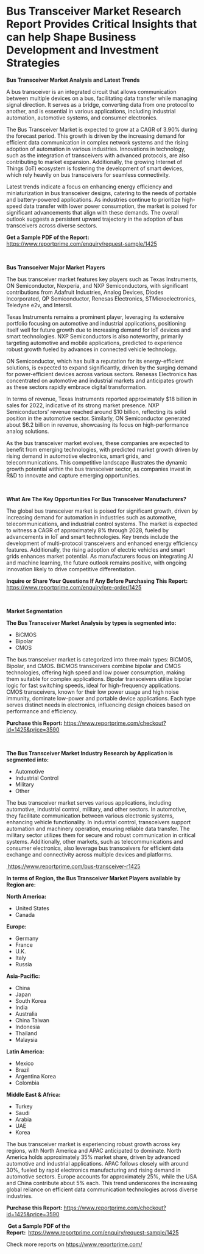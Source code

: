 <p><h1>Bus Transceiver Market Research Report Provides Critical Insights that can help Shape Business Development and Investment Strategies</h1></p><p><strong>Bus Transceiver Market Analysis and Latest Trends</strong></p>
<p><p>A bus transceiver is an integrated circuit that allows communication between multiple devices on a bus, facilitating data transfer while managing signal direction. It serves as a bridge, converting data from one protocol to another, and is essential in various applications, including industrial automation, automotive systems, and consumer electronics.</p><p>The Bus Transceiver Market is expected to grow at a CAGR of 3.90% during the forecast period. This growth is driven by the increasing demand for efficient data communication in complex network systems and the rising adoption of automation in various industries. Innovations in technology, such as the integration of transceivers with advanced protocols, are also contributing to market expansion. Additionally, the growing Internet of Things (IoT) ecosystem is fostering the development of smart devices, which rely heavily on bus transceivers for seamless connectivity.</p><p>Latest trends indicate a focus on enhancing energy efficiency and miniaturization in bus transceiver designs, catering to the needs of portable and battery-powered applications. As industries continue to prioritize high-speed data transfer with lower power consumption, the market is poised for significant advancements that align with these demands. The overall outlook suggests a persistent upward trajectory in the adoption of bus transceivers across diverse sectors.</p></p>
<p><strong>Get a Sample PDF of the Report:&nbsp;</strong> <a href="https://www.reportprime.com/enquiry/request-sample/1425?utm_campaign=2750&utm_medium=2&utm_source=Github&utm_content=ia&utm_term=18032025&utm_id=bus-transceiver">https://www.reportprime.com/enquiry/request-sample/1425</a></p>
<p>&nbsp;</p>
<p><strong>Bus Transceiver Major Market Players</strong></p>
<p><p>The bus transceiver market features key players such as Texas Instruments, ON Semiconductor, Nexperia, and NXP Semiconductors, with significant contributions from Adafruit Industries, Analog Devices, Diodes Incorporated, QP Semiconductor, Renesas Electronics, STMicroelectronics, Teledyne e2v, and Intersil. </p><p>Texas Instruments remains a prominent player, leveraging its extensive portfolio focusing on automotive and industrial applications, positioning itself well for future growth due to increasing demand for IoT devices and smart technologies. NXP Semiconductors is also noteworthy, primarily targeting automotive and mobile applications, predicted to experience robust growth fueled by advances in connected vehicle technology.</p><p>ON Semiconductor, which has built a reputation for its energy-efficient solutions, is expected to expand significantly, driven by the surging demand for power-efficient devices across various sectors. Renesas Electronics has concentrated on automotive and industrial markets and anticipates growth as these sectors rapidly embrace digital transformation.</p><p>In terms of revenue, Texas Instruments reported approximately $18 billion in sales for 2022, indicative of its strong market presence. NXP Semiconductors’ revenue reached around $10 billion, reflecting its solid position in the automotive sector. Similarly, ON Semiconductor generated about $6.2 billion in revenue, showcasing its focus on high-performance analog solutions. </p><p>As the bus transceiver market evolves, these companies are expected to benefit from emerging technologies, with predicted market growth driven by rising demand in automotive electronics, smart grids, and telecommunications. This competitive landscape illustrates the dynamic growth potential within the bus transceiver sector, as companies invest in R&D to innovate and capture emerging opportunities.</p></p>
<p>&nbsp;</p>
<p><strong>What Are The Key Opportunities For Bus Transceiver Manufacturers?</strong></p>
<p><p>The global bus transceiver market is poised for significant growth, driven by increasing demand for automation in industries such as automotive, telecommunications, and industrial control systems. The market is expected to witness a CAGR of approximately 8% through 2028, fueled by advancements in IoT and smart technologies. Key trends include the development of multi-protocol transceivers and enhanced energy efficiency features. Additionally, the rising adoption of electric vehicles and smart grids enhances market potential. As manufacturers focus on integrating AI and machine learning, the future outlook remains positive, with ongoing innovation likely to drive competitive differentiation.</p></p>
<p><strong>Inquire or Share Your Questions If Any Before Purchasing This Report:</strong> <a href="https://www.reportprime.com/enquiry/pre-order/1425?utm_campaign=2750&utm_medium=2&utm_source=Github&utm_content=ia&utm_term=18032025&utm_id=bus-transceiver">https://www.reportprime.com/enquiry/pre-order/1425</a></p>
<p>&nbsp;</p>
<p><strong>Market Segmentation</strong></p>
<p><strong>The Bus Transceiver Market Analysis by types is segmented into:</strong></p>
<p><ul><li>BiCMOS</li><li>Bipolar</li><li>CMOS</li></ul></p>
<p><p>The bus transceiver market is categorized into three main types: BiCMOS, Bipolar, and CMOS. BiCMOS transceivers combine bipolar and CMOS technologies, offering high speed and low power consumption, making them suitable for complex applications. Bipolar transceivers utilize bipolar logic for fast switching speeds, ideal for high-frequency applications. CMOS transceivers, known for their low power usage and high noise immunity, dominate low-power and portable device applications. Each type serves distinct needs in electronics, influencing design choices based on performance and efficiency.</p></p>
<p><strong>Purchase this Report:&nbsp;</strong><a href="https://www.reportprime.com/checkout?id=1425&price=3590&utm_campaign=2750&utm_medium=2&utm_source=Github&utm_content=ia&utm_term=18032025&utm_id=bus-transceiver">https://www.reportprime.com/checkout?id=1425&price=3590</a></p>
<p>&nbsp;</p>
<p><strong>The Bus Transceiver Market Industry Research by Application is segmented into:</strong></p>
<p><ul><li>Automotive</li><li>Industrial Control</li><li>Military</li><li>Other</li></ul></p>
<p><p>The bus transceiver market serves various applications, including automotive, industrial control, military, and other sectors. In automotive, they facilitate communication between various electronic systems, enhancing vehicle functionality. In industrial control, transceivers support automation and machinery operation, ensuring reliable data transfer. The military sector utilizes them for secure and robust communication in critical systems. Additionally, other markets, such as telecommunications and consumer electronics, also leverage bus transceivers for efficient data exchange and connectivity across multiple devices and platforms.</p></p>
<p><a href="https://www.reportprime.com/bus-transceiver-r1425?utm_campaign=2750&utm_medium=2&utm_source=Github&utm_content=ia&utm_term=18032025&utm_id=bus-transceiver">&nbsp;https://www.reportprime.com/bus-transceiver-r1425</a></p>
<p><strong>In terms of Region, the Bus Transceiver Market Players available by Region are:</strong></p>
<p>
    <p> <strong> North America: </strong>
        <ul>
            <li>United States</li>
            <li>Canada</li>
        </ul>
        </p> 
    <p> <strong> Europe: </strong>
        <ul>
            <li>Germany</li>
            <li>France</li>
            <li>U.K.</li>
            <li>Italy</li>
            <li>Russia</li>
        </ul>
        </p> 
    <p> <strong> Asia-Pacific: </strong>
        <ul>
            <li>China</li>
            <li>Japan</li>
            <li>South Korea</li>
            <li>India</li>
            <li>Australia</li>
            <li>China Taiwan</li>
            <li>Indonesia</li>
            <li>Thailand</li>
            <li>Malaysia</li>
        </ul>
        </p> 
    <p> <strong> Latin America: </strong>
        <ul>
            <li>Mexico</li>
            <li>Brazil</li>
            <li>Argentina Korea</li>
            <li>Colombia</li>
        </ul>
        </p> 
    <p> <strong> Middle East & Africa: </strong>
        <ul>
            <li>Turkey</li>
            <li>Saudi</li>
            <li>Arabia</li>
            <li>UAE</li>
            <li>Korea</li>
        </ul>
    </p>
    </p>
<p><p>The bus transceiver market is experiencing robust growth across key regions, with North America and APAC anticipated to dominate. North America holds approximately 35% market share, driven by advanced automotive and industrial applications. APAC follows closely with around 30%, fueled by rapid electronics manufacturing and rising demand in automotive sectors. Europe accounts for approximately 25%, while the USA and China contribute about 5% each. This trend underscores the increasing global reliance on efficient data communication technologies across diverse industries.</p></p>
<p><strong>Purchase this Report: </strong><a href="https://www.reportprime.com/checkout?id=1425&price=3590&utm_campaign=2750&utm_medium=2&utm_source=Github&utm_content=ia&utm_term=18032025&utm_id=bus-transceiver">https://www.reportprime.com/checkout?id=1425&price=3590</a></p>
<p>&nbsp;<strong>Get a Sample PDF of the Report:&nbsp;&nbsp;</strong><a href="https://www.reportprime.com/enquiry/request-sample/1425?utm_campaign=2750&utm_medium=2&utm_source=Github&utm_content=ia&utm_term=18032025&utm_id=bus-transceiver">https://www.reportprime.com/enquiry/request-sample/1425</a></p>
<p><strong></strong></p>
<p>Check more reports on <a href="https://www.reportprime.com/?utm_campaign=2750&utm_medium=2&utm_source=Github&utm_content=ia&utm_term=18032025&utm_id=bus-transceiver">https://www.reportprime.com/</a></p>